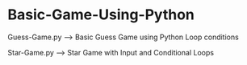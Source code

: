 # Basic-Game-Using-Python
Guess-Game.py --> Basic Guess Game using Python Loop conditions



Star-Game.py --> Star Game with Input and Conditional Loops
